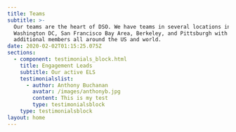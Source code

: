 ```yaml
---
title: Teams
subtitle: >-
  Our teams are the heart of DSO. We have teams in several locations including
  Washington DC, San Francisco Bay Area, Berkeley, and Pittsburgh with
  additional members all around the US and world.
date: 2020-02-02T01:15:25.075Z
sections:
  - component: testimonials_block.html
    title: Engagement Leads
    subtitle: Our active ELS
    testimonialslist:
      - author: Anthony Buchanan
        avatar: /images/anthonyb.jpg
        content: This is my test
        type: testimonialsblock
    type: testimonialsblock
layout: home
---
```


